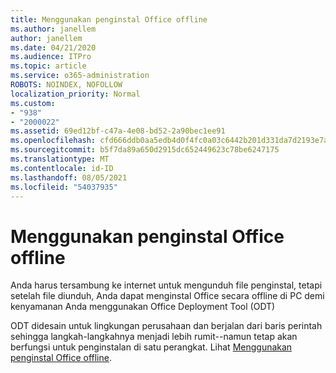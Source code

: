 ```yaml
---
title: Menggunakan penginstal Office offline
ms.author: janellem
author: janellem
ms.date: 04/21/2020
ms.audience: ITPro
ms.topic: article
ms.service: o365-administration
ROBOTS: NOINDEX, NOFOLLOW
localization_priority: Normal
ms.custom:
- "938"
- "2000022"
ms.assetid: 69ed12bf-c47a-4e08-bd52-2a90bec1ee91
ms.openlocfilehash: cfd666ddb0aa5edb4d0f4fc0a03c6442b201d331da7d2193e7ad8615790c36a6
ms.sourcegitcommit: b5f7da89a650d2915dc652449623c78be6247175
ms.translationtype: MT
ms.contentlocale: id-ID
ms.lasthandoff: 08/05/2021
ms.locfileid: "54037935"
---
```

# <a name="use-the-office-offline-installer"></a>Menggunakan penginstal Office offline

Anda harus tersambung ke internet untuk mengunduh file penginstal, tetapi setelah file diunduh, Anda dapat menginstal Office secara offline di PC demi kenyamanan Anda menggunakan Office Deployment Tool (ODT)

ODT didesain untuk lingkungan perusahaan dan berjalan dari baris perintah sehingga langkah-langkahnya menjadi lebih rumit--namun tetap akan berfungsi untuk penginstalan di satu perangkat. Lihat [Menggunakan penginstal Office offline](https://support.office.com/article/f0a85fe7-118f-41cb-a791-d59cef96ad1c?wt.mc_id=Alchemy_ClientDIA).
  